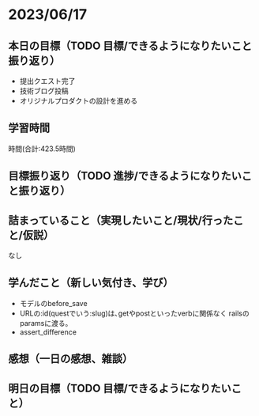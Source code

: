 # 2023/06/17
## 本日の目標（TODO 目標/できるようになりたいこと振り返り）
- 提出クエスト完了
- 技術ブログ投稿
- オリジナルプロダクトの設計を進める
## 学習時間
時間(合計:423.5時間)
## 目標振り返り（TODO 進捗/できるようになりたいこと振り返り）
## 詰まっていること（実現したいこと/現状/行ったこと/仮説）
なし
## 学んだこと（新しい気付き、学び）
- モデルのbefore_save
- URLの:id(questでいう:slug)は､getやpostといったverbに関係なく railsのparamsに渡る｡
- assert_difference
## 感想（一日の感想、雑談）
## 明日の目標（TODO 目標/できるようになりたいこと）
